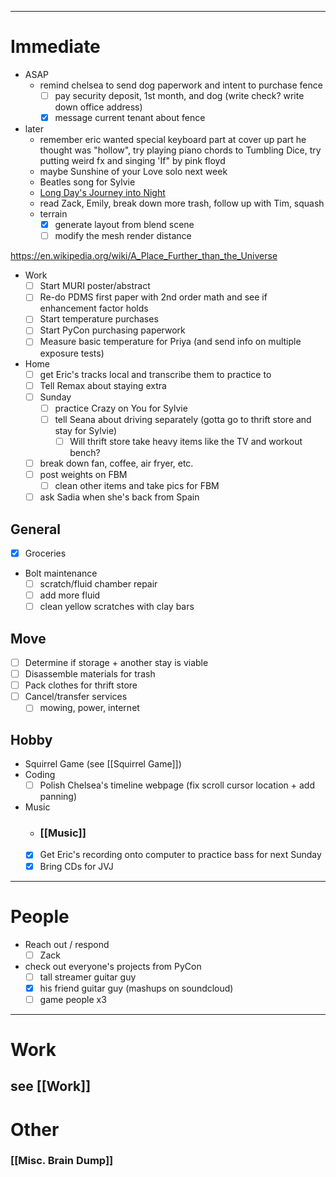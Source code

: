  ---
# Immediate

- ASAP
	- remind chelsea to send dog paperwork and intent to purchase fence
		- [ ] pay security deposit, 1st month, and dog (write check? write down office address)
		- [x] message current tenant about fence 
- later
	- remember eric wanted special keyboard part at cover up part he thought was "hollow", try playing piano chords to Tumbling Dice, try putting weird fx and singing 'If" by pink floyd
	- maybe Sunshine of your Love solo next week
	- Beatles song for Sylvie
	- [Long Day's Journey into Night](https://ia801404.us.archive.org/28/items/in.ernet.dli.2015.182217/2015.182217.Long-Days-Journey-Into-Night.pdf)
	- read Zack, Emily, break down more trash, follow up with Tim, squash
	- terrain
		- [x] generate layout from blend scene
		- [ ] modify the mesh render distance

https://en.wikipedia.org/wiki/A_Place_Further_than_the_Universe

- Work
	- [ ] Start MURI poster/abstract
	- [ ] Re-do PDMS first paper with 2nd order math and see if enhancement factor holds 
	- [ ] Start temperature purchases
	- [ ] Start PyCon purchasing paperwork
	- [ ] Measure basic temperature for Priya (and send info on multiple exposure tests)
- Home
	- [ ] get Eric's tracks local and transcribe them to practice to
	- [ ] Tell Remax about staying extra
	- [ ] Sunday
		- [ ] practice Crazy on You for Sylvie 
		- [ ] tell Seana about driving separately (gotta go to thrift store and stay for Sylvie)
			- [ ] Will thrift store take heavy items like the TV and workout bench?
	- [ ] break down fan, coffee, air fryer, etc.
	- [ ] post weights on FBM
		- [ ] clean other items and take pics for FBM
	- [ ] ask Sadia when she's back from Spain
## General

 - [x] Groceries
 - Bolt maintenance
	 - [ ] scratch/fluid chamber repair
	 - [ ] add more fluid
	 - [ ] clean yellow scratches with clay bars
## Move

 - [ ] Determine if storage + another stay is viable
 - [ ] Disassemble materials for trash
 - [ ] Pack clothes for thrift store
 - [ ] Cancel/transfer services
	 - [ ] mowing, power, internet
## Hobby
- Squirrel Game (see [[Squirrel Game]])
- Coding
	 - [ ] Polish Chelsea's timeline webpage (fix scroll cursor location + add panning)
- Music
	- ### [[Music]]
	- [x] Get Eric's recording onto computer to practice bass for next Sunday
	- [x] Bring CDs for JVJ

---
# People

 - Reach out / respond
	 - [ ] Zack
 - check out everyone's projects from PyCon
	 - [ ] tall streamer guitar guy
	 - [x] his friend guitar guy (mashups on soundcloud)
	 - [ ] game people x3

---

# Work

## see [[Work]]
# Other
### [[Misc. Brain Dump]]
